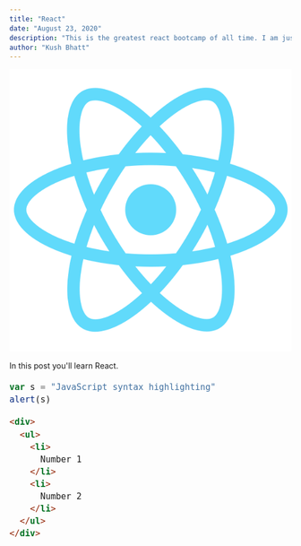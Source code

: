 ```yaml
---
title: "React"
date: "August 23, 2020"
description: "This is the greatest react bootcamp of all time. I am just testing this out you see."
author: "Kush Bhatt"
---
```


![React](React.png)

In this post you'll learn React.

<div style="font-size: 18px">

```javascript
var s = "JavaScript syntax highlighting"
alert(s)
```

<div>

```html
<div>
  <ul>
    <li>
      Number 1
    </li>
    <li>
      Number 2
    </li>
  </ul>
</div>
```
